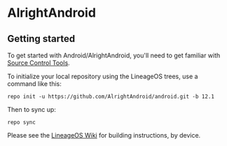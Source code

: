 AlrightAndroid
===========

Getting started
---------------

To get started with Android/AlrightAndroid, you'll need to get familiar with [Source Control Tools](https://source.android.com/setup/develop).

To initialize your local repository using the LineageOS trees, use a command like this:
```
repo init -u https://github.com/AlrightAndroid/android.git -b 12.1
```
Then to sync up:
```
repo sync
```
Please see the [LineageOS Wiki](https://wiki.lineageos.org/) for building instructions, by device.


